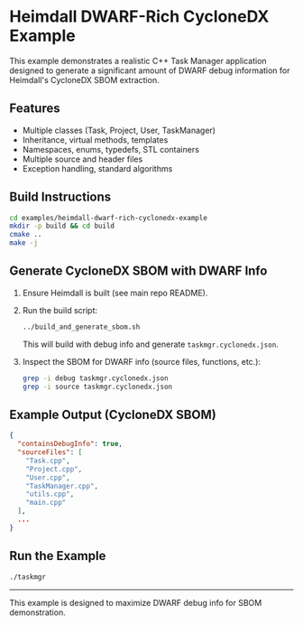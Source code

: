 # Heimdall DWARF-Rich CycloneDX Example

This example demonstrates a realistic C++ Task Manager application designed to generate a significant amount of DWARF debug information for Heimdall's CycloneDX SBOM extraction.

## Features
- Multiple classes (Task, Project, User, TaskManager)
- Inheritance, virtual methods, templates
- Namespaces, enums, typedefs, STL containers
- Multiple source and header files
- Exception handling, standard algorithms

## Build Instructions

```bash
cd examples/heimdall-dwarf-rich-cyclonedx-example
mkdir -p build && cd build
cmake ..
make -j
```

## Generate CycloneDX SBOM with DWARF Info

1. Ensure Heimdall is built (see main repo README).
2. Run the build script:
   ```bash
   ../build_and_generate_sbom.sh
   ```
   This will build with debug info and generate `taskmgr.cyclonedx.json`.

3. Inspect the SBOM for DWARF info (source files, functions, etc.):
   ```bash
   grep -i debug taskmgr.cyclonedx.json
   grep -i source taskmgr.cyclonedx.json
   ```

## Example Output (CycloneDX SBOM)

```json
{
  "containsDebugInfo": true,
  "sourceFiles": [
    "Task.cpp",
    "Project.cpp",
    "User.cpp",
    "TaskManager.cpp",
    "utils.cpp",
    "main.cpp"
  ],
  ...
}
```

## Run the Example

```bash
./taskmgr
```

---

This example is designed to maximize DWARF debug info for SBOM demonstration.
